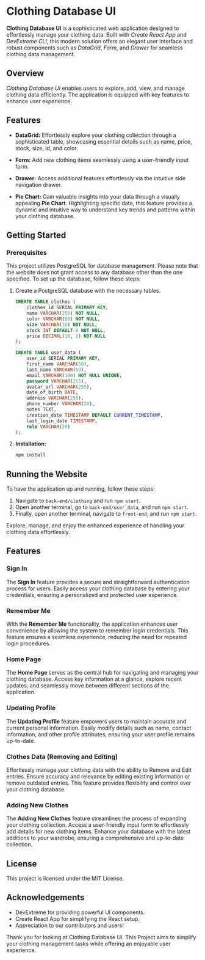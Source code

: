 # Clothing Database UI

**Clothing Database UI** is a sophisticated web application designed to effortlessly manage your clothing data. Built with _Create React App_ and _DevExtreme CLI_, this modern solution offers an elegant user interface and robust components such as _DataGrid_, _Form_, and _Drawer_ for seamless clothing data management.

## Overview

_Clothing Database UI_ enables users to explore, add, view, and manage clothing data efficiently. The application is equipped with key features to enhance user experience.

## Features

- **DataGrid:** Effortlessly explore your clothing collection through a sophisticated table, showcasing essential details such as name, price, stock, size, id, and color.

- **Form:** Add new clothing items seamlessly using a user-friendly input form.

- **Drawer:** Access additional features effortlessly via the intuitive side navigation drawer.

- **Pie Chart:** Gain valuable insights into your data through a visually appealing **Pie Chart**. Highlighting specific data, this feature provides a dynamic and intuitive way to understand key trends and patterns within your clothing database.

## Getting Started

### Prerequisites

This project utilizes PostgreSQL for database management. Please note that the website does not grant access to any database other than the one specified. To set up the database, follow these steps:

1. Create a PostgreSQL database with the necessary tables.

   ```sql
   CREATE TABLE clothes (
       clothes_id SERIAL PRIMARY KEY,
       name VARCHAR(255) NOT NULL,
       color VARCHAR(50) NOT NULL,
       size VARCHAR(10) NOT NULL,
       stock INT DEFAULT 0 NOT NULL,
       price DECIMAL(10, 2) NOT NULL
   );

   CREATE TABLE user_data (
       user_id SERIAL PRIMARY KEY,
       first_name VARCHAR(50),
       last_name VARCHAR(50),
       email VARCHAR(100) NOT NULL UNIQUE,
       password VARCHAR(255),
       avatar_url VARCHAR(255),
       date_of_birth DATE,
       address VARCHAR(255),
       phone_number VARCHAR(20),
       notes TEXT,
       creation_date TIMESTAMP DEFAULT CURRENT_TIMESTAMP,
       last_login_date TIMESTAMP,
       role VARCHAR(20)
   );
   ```

2. **Installation:**

   ```bash
   npm install
   ```

## Running the Website

To have the application up and running, follow these steps:

1. Navigate to `back-end/clothing` and run `npm start`.
2. Open another terminal, go to `back-end/user_data`, and run `npm start`.
3. Finally, open another terminal, navigate to `front-end`, and run `npm start`.

Explore, manage, and enjoy the enhanced experience of handling your clothing data effortlessly.

## Features

### Sign In

The **Sign In** feature provides a secure and straightforward authentication process for users. Easily access your clothing database by entering your credentials, ensuring a personalized and protected user experience.

### Remember Me

With the **Remember Me** functionality, the application enhances user convenience by allowing the system to remember login credentials. This feature ensures a seamless experience, reducing the need for repeated login procedures.

### Home Page

The **Home Page** serves as the central hub for navigating and managing your clothing database. Access key information at a glance, explore recent updates, and seamlessly move between different sections of the application.

### Updating Profile

The **Updating Profile** feature empowers users to maintain accurate and current personal information. Easily modify details such as name, contact information, and other profile attributes, ensuring your user profile remains up-to-date.

### Clothes Data (Removing and Editing)

Effortlessly manage your clothing data with the ability to Remove and Edit entries. Ensure accuracy and relevance by editing existing information or remove outdated entries. This feature provides flexibility and control over your clothing database.

### Adding New Clothes

The **Adding New Clothes** feature streamlines the process of expanding your clothing collection. Access a user-friendly input form to effortlessly add details for new clothing items. Enhance your database with the latest additions to your wardrobe, ensuring a comprehensive and up-to-date collection.

## License

This project is licensed under the MIT License.

## Acknowledgements

- DevExtreme for providing powerful UI components.
- Create React App for simplifying the React setup.
- Appreciation to our contributors and users!

Thank you for looking at Clothing Database UI. This Project aims to simplify your clothing management tasks while offering an enjoyable user experience.
